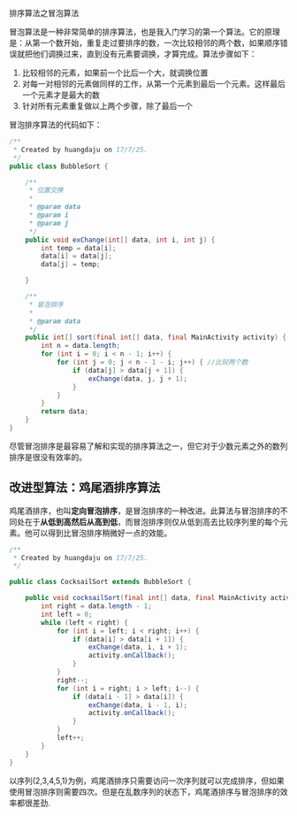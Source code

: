 排序算法之冒泡算法

冒泡算法是一种非常简单的排序算法，也是我入门学习的第一个算法。它的原理是：从第一个数开始，重复走过要排序的数，一次比较相邻的两个数，如果顺序错误就把他们调换过来，直到没有元素要调换，才算完成。算法步骤如下：

1. 比较相邻的元素，如果前一个比后一个大，就调换位置
2. 对每一对相邻的元素做同样的工作，从第一个元素到最后一个元素。这样最后一个元素才是最大的数
3. 针对所有元素重复做以上两个步骤，除了最后一个

冒泡排序算法的代码如下：

```java
/**
 * Created by huangdaju on 17/7/25.
 */
public class BubbleSort {

    /**
     * 位置交换
     *
     * @param data
     * @param i
     * @param j
     */
    public void exChange(int[] data, int i, int j) {
        int temp = data[i];
        data[i] = data[j];
        data[j] = temp;

    }

    /**
     * 冒泡排序
     *
     * @param data
     */
    public int[] sort(final int[] data, final MainActivity activity) {
        int n = data.length;
        for (int i = 0; i < n - 1; i++) {
            for (int j = 0; j < n - 1 - i; j++) { //比较两个数
                if (data[j] > data[j + 1]) {
                    exChange(data, j, j + 1);
                }
            }
        }
        return data;
    }
}
```

尽管冒泡排序是最容易了解和实现的排序算法之一，但它对于少数元素之外的数列排序是很没有效率的。

## 改进型算法：鸡尾酒排序算法

鸡尾酒排序，也叫**定向冒泡排序**，是冒泡排序的一种改进。此算法与冒泡排序的不同处在于**从低到高然后从高到低**，而冒泡排序则仅从低到高去比较序列里的每个元素。他可以得到比冒泡排序稍微好一点的效能。

```java
/**
 * Created by huangdaju on 17/7/25.
 */

public class CocksailSort extends BubbleSort {

    public void cocksailSort(final int[] data, final MainActivity activity) {
        int right = data.length - 1;
        int left = 0;
        while (left < right) {
            for (int i = left; i < right; i++) {
                if (data[i] > data[i + 1]) {
                    exChange(data, i, i + 1);
                    activity.onCallback();
                }
            }
            right--;
            for (int i = right; i > left; i--) {
                if (data[i - 1] > data[i]) {
                    exChange(data, i - 1, i);
                    activity.onCallback();
                }
            }
            left++;
        }
    }
}
```

以序列\(2,3,4,5,1\)为例，鸡尾酒排序只需要访问一次序列就可以完成排序，但如果使用冒泡排序则需要四次。但是在乱数序列的状态下，鸡尾酒排序与冒泡排序的效率都很差劲.

